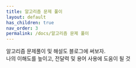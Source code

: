 ```yaml
---
title: 알고리즘 문제 풀이
layout: default
has_children: true
nav_order: 3
permalink: /docs/알고리즘 문제 풀이
---
```


알고리즘 문제풀이 및 해설도 블로그에 써보자.   
나의 이해도를 높이고, 전달력 및 용어 사용에 도움이 될 것
